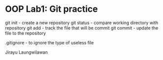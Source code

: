 # OOP Lab1: Git practice

git init - create a new repository
git status - compare working directory with repository
git add - track the file that will be commit
git commit - update the file to the repository

.gitignore - to ignore the type of useless file

Jirayu Laungwilawan
